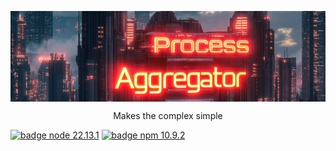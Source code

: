 <p style="display: flex; justify-items: center">
    <img src="./doc/pa_logo.png"  style="margin: 0 auto; max-width: 800px; width: 100%" alt="Logo of the Process Aggregator project written in orange neon letters against the backdrop of a futuristic metropolis from the future">
</p>
<p style="text-align: center; margin: 0">
    Makes the complex simple
</p>

<p>
<a href="https://nodejs.org/en/blog/release/v22.13.1" target="__blank">
  <img src="https://img.shields.io/badge/node-22.13.1-green" alt="badge node 22.13.1"></a>
<a href="https://www.npmjs.com/package/npm/v/10.9.2"><img src="https://img.shields.io/badge/npm-10.9.2-green" alt="badge npm 10.9.2 "></a>
</p>
